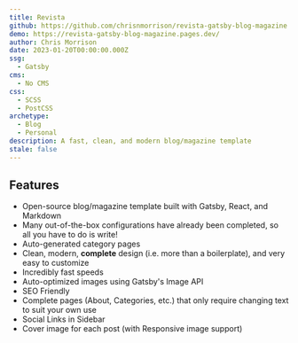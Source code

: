 ```yaml
---
title: Revista
github: https://github.com/chrisnmorrison/revista-gatsby-blog-magazine
demo: https://revista-gatsby-blog-magazine.pages.dev/
author: Chris Morrison
date: 2023-01-20T00:00:00.000Z
ssg:
  - Gatsby
cms:
  - No CMS
css:
  - SCSS
  - PostCSS
archetype:
  - Blog
  - Personal
description: A fast, clean, and modern blog/magazine template
stale: false
---
```


## Features

- Open-source blog/magazine template built with Gatsby, React, and Markdown
- Many out-of-the-box configurations have already been completed, so all you have to do is write!
- Auto-generated category pages
- Clean, modern, **complete** design (i.e. more than a boilerplate), and very easy to customize
- Incredibly fast speeds
- Auto-optimized images using Gatsby's Image API
- SEO Friendly
- Complete pages (About, Categories, etc.) that only require changing text to suit your own use
- Social Links in Sidebar
- Cover image for each post (with Responsive image support)
